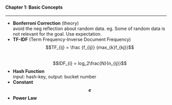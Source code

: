 #### Chapter 1: Basic Concepts

------------

- **Bonferroni Correction** (theory)  
  avoid the neg reflection about random data. eg. Some of random data is not relevant for the goal. Use expectation.
- **TF-IDF** (Term Frequency-Inverse Document Frequency)  
$$TF_{ij} = \frac {f_{ij}} {max_{k}f_{kj}}$$  
$$IDF_{i} = log_2\frac{N}{n_{ij}}$$
- **Hash Function**  
input: hash-key, output: bucket number
- **Constant $$e$$**
- **Power Law**
